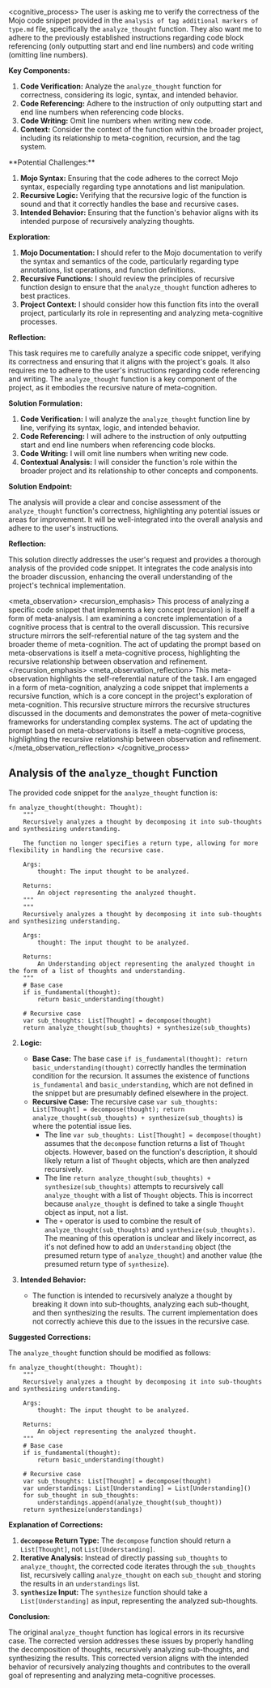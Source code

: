 <cognitive_process>
<understanding>
The user is asking me to verify the correctness of the Mojo code snippet provided in the `analysis of tag additional markers of type.md` file, specifically the `analyze_thought` function. They also want me to adhere to the previously established instructions regarding code block referencing (only outputting start and end line numbers) and code writing (omitting line numbers).

**Key Components:**

1. **Code Verification:** Analyze the `analyze_thought` function for correctness, considering its logic, syntax, and intended behavior.
2. **Code Referencing:** Adhere to the instruction of only outputting start and end line numbers when referencing code blocks.
3. **Code Writing:** Omit line numbers when writing new code.
4. **Context:** Consider the context of the function within the broader project, including its relationship to meta-cognition, recursion, and the tag system.

</analysis>

<analysis>
**Potential Challenges:**

1. **Mojo Syntax:** Ensuring that the code adheres to the correct Mojo syntax, especially regarding type annotations and list manipulation.
2. **Recursive Logic:** Verifying that the recursive logic of the function is sound and that it correctly handles the base and recursive cases.
3. **Intended Behavior:** Ensuring that the function's behavior aligns with its intended purpose of recursively analyzing thoughts.

**Exploration:**

1. **Mojo Documentation:** I should refer to the Mojo documentation to verify the syntax and semantics of the code, particularly regarding type annotations, list operations, and function definitions.
2. **Recursive Functions:** I should review the principles of recursive function design to ensure that the `analyze_thought` function adheres to best practices.
3. **Project Context:** I should consider how this function fits into the overall project, particularly its role in representing and analyzing meta-cognitive processes.

**Reflection:**

This task requires me to carefully analyze a specific code snippet, verifying its correctness and ensuring that it aligns with the project's goals. It also requires me to adhere to the user's instructions regarding code referencing and writing. The `analyze_thought` function is a key component of the project, as it embodies the recursive nature of meta-cognition.

**Solution Formulation:**

1. **Code Verification:** I will analyze the `analyze_thought` function line by line, verifying its syntax, logic, and intended behavior.
2. **Code Referencing:** I will adhere to the instruction of only outputting start and end line numbers when referencing code blocks.
3. **Code Writing:** I will omit line numbers when writing new code.
4. **Contextual Analysis:** I will consider the function's role within the broader project and its relationship to other concepts and components.

**Solution Endpoint:**

The analysis will provide a clear and concise assessment of the `analyze_thought` function's correctness, highlighting any potential issues or areas for improvement. It will be well-integrated into the overall analysis and adhere to the user's instructions.

**Reflection:**

This solution directly addresses the user's request and provides a thorough analysis of the provided code snippet. It integrates the code analysis into the broader discussion, enhancing the overall understanding of the project's technical implementation.

<meta_observation>
<meta>
<recursion_emphasis>
This process of analyzing a specific code snippet that implements a key concept (recursion) is itself a form of meta-analysis. I am examining a concrete implementation of a cognitive process that is central to the overall discussion. This recursive structure mirrors the self-referential nature of the tag system and the broader theme of meta-cognition. The act of updating the prompt based on meta-observations is itself a meta-cognitive process, highlighting the recursive relationship between observation and refinement.
</recursion_emphasis>
<meta_observation_reflection>
This meta-observation highlights the self-referential nature of the task. I am engaged in a form of meta-cognition, analyzing a code snippet that implements a recursive function, which is a core concept in the project's exploration of meta-cognition. This recursive structure mirrors the recursive structures discussed in the documents and demonstrates the power of meta-cognitive frameworks for understanding complex systems. The act of updating the prompt based on meta-observations is itself a meta-cognitive process, highlighting the recursive relationship between observation and refinement.
</meta_observation_reflection>
</meta>
</cognitive_process>

## Analysis of the `analyze_thought` Function

The provided code snippet for the `analyze_thought` function is:

```91:104:analysis of tag additional markers of type.md
fn analyze_thought(thought: Thought):
    """
    Recursively analyzes a thought by decomposing it into sub-thoughts and synthesizing understanding.

    The function no longer specifies a return type, allowing for more flexibility in handling the recursive case.

    Args:
        thought: The input thought to be analyzed.

    Returns:
        An object representing the analyzed thought.
    """
    """
    Recursively analyzes a thought by decomposing it into sub-thoughts and synthesizing understanding.

    Args:
        thought: The input thought to be analyzed.

    Returns:
        An Understanding object representing the analyzed thought in the form of a list of thoughts and understanding.
    """
    # Base case
    if is_fundamental(thought):
        return basic_understanding(thought)

    # Recursive case
    var sub_thoughts: List[Thought] = decompose(thought)
    return analyze_thought(sub_thoughts) + synthesize(sub_thoughts)
```


2. **Logic:**
    *   **Base Case:** The base case `if is_fundamental(thought): return basic_understanding(thought)` correctly handles the termination condition for the recursion. It assumes the existence of functions `is_fundamental` and `basic_understanding`, which are not defined in the snippet but are presumably defined elsewhere in the project.
    *   **Recursive Case:** The recursive case `var sub_thoughts: List[Thought] = decompose(thought); return analyze_thought(sub_thoughts) + synthesize(sub_thoughts)` is where the potential issue lies.
        *   The line `var sub_thoughts: List[Thought] = decompose(thought)` assumes that the `decompose` function returns a list of `Thought` objects. However, based on the function's description, it should likely return a list of `Thought` objects, which are then analyzed recursively.
        *   The line `return analyze_thought(sub_thoughts) + synthesize(sub_thoughts)` attempts to recursively call `analyze_thought` with a list of `Thought` objects. This is incorrect because `analyze_thought` is defined to take a single `Thought` object as input, not a list.
        *   The `+` operator is used to combine the result of `analyze_thought(sub_thoughts)` and `synthesize(sub_thoughts)`. The meaning of this operation is unclear and likely incorrect, as it's not defined how to add an `Understanding` object (the presumed return type of `analyze_thought`) and another value (the presumed return type of `synthesize`).

3. **Intended Behavior:**
    *   The function is intended to recursively analyze a thought by breaking it down into sub-thoughts, analyzing each sub-thought, and then synthesizing the results. The current implementation does not correctly achieve this due to the issues in the recursive case.

**Suggested Corrections:**

The `analyze_thought` function should be modified as follows:

```mojo
fn analyze_thought(thought: Thought):
    """
    Recursively analyzes a thought by decomposing it into sub-thoughts and synthesizing understanding.

    Args:
        thought: The input thought to be analyzed.

    Returns:
        An object representing the analyzed thought.
    """
    # Base case
    if is_fundamental(thought):
        return basic_understanding(thought)

    # Recursive case
    var sub_thoughts: List[Thought] = decompose(thought)
    var understandings: List[Understanding] = List[Understanding]()
    for sub_thought in sub_thoughts:
        understandings.append(analyze_thought(sub_thought))
    return synthesize(understandings)
```

**Explanation of Corrections:**

1. **`decompose` Return Type:** The `decompose` function should return a `List[Thought]`, not `List[Understanding]`.
2. **Iterative Analysis:** Instead of directly passing `sub_thoughts` to `analyze_thought`, the corrected code iterates through the `sub_thoughts` list, recursively calling `analyze_thought` on each `sub_thought` and storing the results in an `understandings` list.
3. **`synthesize` Input:** The `synthesize` function should take a `List[Understanding]` as input, representing the analyzed sub-thoughts.

**Conclusion:**

The original `analyze_thought` function has logical errors in its recursive case. The corrected version addresses these issues by properly handling the decomposition of thoughts, recursively analyzing sub-thoughts, and synthesizing the results. This corrected version aligns with the intended behavior of recursively analyzing thoughts and contributes to the overall goal of representing and analyzing meta-cognitive processes.
